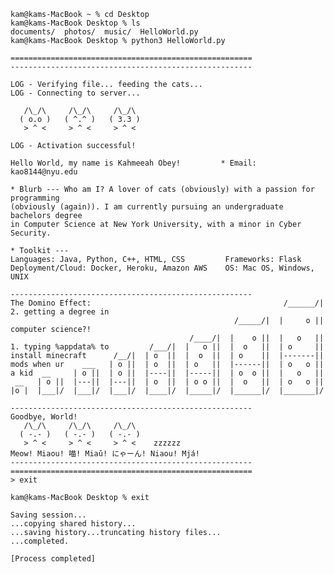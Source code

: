```shell
kam@kams-MacBook ~ % cd Desktop
kam@kams-MacBook Desktop % ls
documents/  photos/  music/  HelloWorld.py
kam@kams-MacBook Desktop % python3 HelloWorld.py

======================================================
------------------------------------------------------

LOG - Verifying file... feeding the cats...
LOG - Connecting to server...

   /\_/\     /\_/\     /\_/\  
  ( o.o )   ( ^.^ )   ( 3.3 )
   > ^ <     > ^ <     > ^ < 

LOG - Activation successful!

Hello World, my name is Kahmeeah Obey!         * Email: kao8144@nyu.edu

* Blurb --- Who am I? A lover of cats (obviously) with a passion for programming
(obviously (again)). I am currently pursuing an undergraduate bachelors degree
in Computer Science at New York University, with a minor in Cyber Security.

* Toolkit ---
Languages: Java, Python, C++, HTML, CSS         Frameworks: Flask
Deployment/Cloud: Docker, Heroku, Amazon AWS    OS: Mac OS, Windows, UNIX

------------------------------------------------------
The Domino Effect:                                           /______/|  2. getting a degree in
                                                  /_____/|  |     o ||  computer science?!
                                        /____/|  |    o ||  |   o   ||
1. typing %appdata% to         /___/|  |   o ||  |  o   ||  | o     ||
install minecraft      /__/|  | o  ||  |  o  ||  | o    ||  |-------||
mods when ur    ___   | o ||  | o  ||  | o   ||  |------||  | o   o ||
a kid  __     | o ||  | o ||  |----||  |-----||  | o  o ||  |   o   ||
 __   | o ||  |---||  |---||  | o  ||  | o o ||  |  o   ||  | o   o ||
|o |  |___|/  |___|/  |___|/  |____|/  |_____|/  |______|/  |_______|/

------------------------------------------------------
Goodbye, World!
   /\_/\     /\_/\     /\_/\  
  ( -.- )   ( -.- )   ( -.- )
   > ^ <     > ^ <     > ^ <    zzzzzz
Meow! Miaou! 喵! Miaŭ! にゃーん! Niaou! Mjá!
------------------------------------------------------
======================================================
> exit

kam@kams-MacBook Desktop % exit

Saving session...
...copying shared history...
...saving history...truncating history files...
...completed.

[Process completed]

```

<!--## `Hello World, I'm Kahmeeah!` <img src="https://gifs4crds.carrd.co/assets/images/gallery03/a55e4f1a.gif?vca07fc73a" width="50px" align="middle">
<!--[![linkedin badge](https://img.shields.io/badge/kahmeeah-30302f?style=flat&logo=linkedin)](https://www.linkedin.com/in/kahmeeah)
[![twitter badge](https://img.shields.io/badge/@kahmeeah-30302f?style=flat&logo=twitter)](https://twitter.com)
[![Gmail Badge](https://img.shields.io/badge/kao8144@nyu.edu-30302f?style=flat&logo=Gmail&logoColor=red)](mailto:kao8144@nyu.edu)
<img src="https://komarev.com/ghpvc/?username=kahmeeah&style=plastict&color=blueviolet" />

                                                             /______/|
                                                  /_____/|  |     o ||
                                        /____/|  |    o ||  |   o   ||
                               /___/|  |   o ||  |  o   ||  | o     ||
                       /__/|  | o  ||  |  o  ||  | o    ||  |-------||
                ___   | o ||  | o  ||  | o   ||  |------||  | o   o ||
       __     | o ||  | o ||  |----||  |-----||  | o  o ||  |   o   ||
 __   | o ||  |---||  |---||  | o  ||  | o o ||  |  o   ||  | o   o ||
|o |  |___|/  |___|/  |___|/  |____|/  |_____|/  |______|/  |_______|/


<img align="right" alt="Coding" width="400" src="https://i.imgur.com/Ez13DCR.jpg?1">

Aspiring student developer with a curiousity for all things tech – Building, learning, ~~and occasionally breaking things~~ along the way. Currently pursuing an undergraduate bachelors degree in **Computer Science** at <a href="https://www.nyu.edu/">New York University</a>, with a minor in **Cyber Security**.

### 🛠 Toolkit

![image](https://img.shields.io/badge/Python-14354C?style=for-the-badge&logo=python&logoColor=white)&nbsp;&nbsp;
![image](https://img.shields.io/badge/JavaScript-F7DF1E?style=for-the-badge&logo=javascript&logoColor=black)
![image](https://img.shields.io/badge/HTML-239120?style=for-the-badge&logo=html5&logoColor=white)
![image](https://img.shields.io/badge/C%2B%2B-00599C?style=for-the-badge&logo=c%2B%2B&logoColor=white)&nbsp;&nbsp;
![image](https://img.shields.io/badge/Java-ED8B00?style=for-the-badge&logo=java&logoColor=white)
![image](https://img.shields.io/badge/HTML5-E34F26?style=for-the-badge&logo=html5&logoColor=white)&nbsp;&nbsp;
![image](https://img.shields.io/badge/CSS3-1572B6?style=for-the-badge&logo=css3&logoColor=white)&nbsp;&nbsp;
![image](https://img.shields.io/badge/Flask-000000?style=for-the-badge&logo=flask&logoColor=white)&nbsp;&nbsp;
![image](https://img.shields.io/badge/Heroku-430098?style=for-the-badge&logo=heroku&logoColor=white)&nbsp;&nbsp;
![image](https://img.shields.io/badge/Docker-2CA5E0?style=for-the-badge&logo=docker&logoColor=white)&nbsp;&nbsp;
![image](https://img.shields.io/badge/Git-F05032?style=for-the-badge&logo=git&logoColor=white)
![image](https://img.shields.io/badge/Amazon_AWS-232F3E?style=for-the-badge&logo=amazon-aws&logoColor=white)&nbsp;&nbsp;
![image](https://img.shields.io/badge/Colab-F9AB00?style=for-the-badge&logo=Google%20Colab&logoColor=white)&nbsp;&nbsp;
![image](https://img.shields.io/badge/iOS-000000?style=for-the-badge&logo=ios&logoColor=white)
![image](https://img.shields.io/badge/Windows-0078D6?style=for-the-badge&logo=windows&logoColor=white)

<img src="https://github.com/KKhushhalR2405/Bio/blob/master/border.gif" width="1100px" height="10px"></h2>

### 📊 Git Stats
[![GitHub Streak](http://github-readme-streak-stats.herokuapp.com?user=kahmeeah&theme=gotham&date_format=M%20j%5B%2C%20Y%5D&background=3A3033&border=50C896&stroke=50C896&ring=6A5DC0&fire=53B3E7&sideNums=D97EA0&currStreakNum=50C896&currStreakLabel=C7A47B&sideLabels=C7A47B&dates=53B3E7)](https://git.io/streak-stats)
![Anurag's GitHub stats](https://github-readme-stats.vercel.app/api?username=kahmeeah&show_icons=true&bg_color=3A3033&title_color=C7A47B&icon_color=53B3E7&text_color=D97EA0&border_color=50C896)



### 🐈 Fun

<a href="https://data-card-for-spotify.herokuapp.com/card?user_id=kahmeeah">
  <img src="https://data-card-for-spotify.herokuapp.com/api/card?user_id=kahmeeah&show_border=true" alt="Data Card for Spotify">
</a>

<br></br>

-->

<!--![Spotify recently played](https://spotify-recently-played-readme.vercel.app/api?user=kahmeeah&count=5)

<h3 align="left">I am currently reading:</h3>
<a href="<Your Profile URL>"><img src="https://goodreads-readme.vercel.app/api/book?id=<158207975>" alt="GoodReads reading" width="350" /></a>-->

<!--
6A5DC0
50C896
-->
